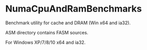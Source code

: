 # NumaCpuAndRamBenchmarks
Benchmark utility for cache and DRAM (Win x64 and ia32).

ASM directory contains FASM sources.

For Windows XP/7/8/10 x64 and ia32.








